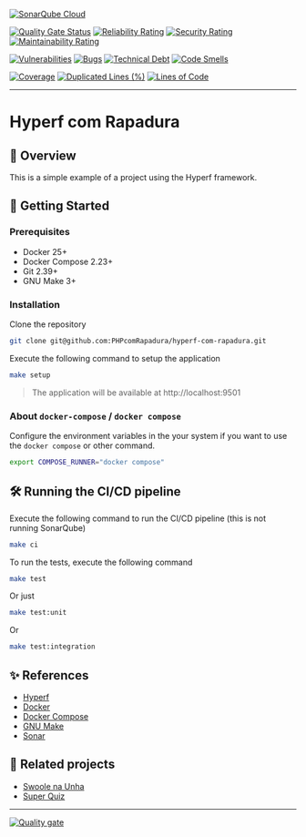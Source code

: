 [![SonarQube Cloud](https://sonarcloud.io/images/project_badges/sonarcloud-highlight.svg)](https://sonarcloud.io/summary/new_code?id=PHPcomRapadura_hyperf-com-rapadura)

[![Quality Gate Status](https://sonarcloud.io/api/project_badges/measure?project=PHPcomRapadura_hyperf-com-rapadura&metric=alert_status)](https://sonarcloud.io/summary/new_code?id=PHPcomRapadura_hyperf-com-rapadura)
[![Reliability Rating](https://sonarcloud.io/api/project_badges/measure?project=PHPcomRapadura_hyperf-com-rapadura&metric=reliability_rating)](https://sonarcloud.io/summary/new_code?id=PHPcomRapadura_hyperf-com-rapadura)
[![Security Rating](https://sonarcloud.io/api/project_badges/measure?project=PHPcomRapadura_hyperf-com-rapadura&metric=security_rating)](https://sonarcloud.io/summary/new_code?id=PHPcomRapadura_hyperf-com-rapadura)
[![Maintainability Rating](https://sonarcloud.io/api/project_badges/measure?project=PHPcomRapadura_hyperf-com-rapadura&metric=sqale_rating)](https://sonarcloud.io/summary/new_code?id=PHPcomRapadura_hyperf-com-rapadura)

[![Vulnerabilities](https://sonarcloud.io/api/project_badges/measure?project=PHPcomRapadura_hyperf-com-rapadura&metric=vulnerabilities)](https://sonarcloud.io/summary/new_code?id=PHPcomRapadura_hyperf-com-rapadura)
[![Bugs](https://sonarcloud.io/api/project_badges/measure?project=PHPcomRapadura_hyperf-com-rapadura&metric=bugs)](https://sonarcloud.io/summary/new_code?id=PHPcomRapadura_hyperf-com-rapadura)
[![Technical Debt](https://sonarcloud.io/api/project_badges/measure?project=PHPcomRapadura_hyperf-com-rapadura&metric=sqale_index)](https://sonarcloud.io/summary/new_code?id=PHPcomRapadura_hyperf-com-rapadura)
[![Code Smells](https://sonarcloud.io/api/project_badges/measure?project=PHPcomRapadura_hyperf-com-rapadura&metric=code_smells)](https://sonarcloud.io/summary/new_code?id=PHPcomRapadura_hyperf-com-rapadura)

[![Coverage](https://sonarcloud.io/api/project_badges/measure?project=PHPcomRapadura_hyperf-com-rapadura&metric=coverage)](https://sonarcloud.io/summary/new_code?id=PHPcomRapadura_hyperf-com-rapadura)
[![Duplicated Lines (%)](https://sonarcloud.io/api/project_badges/measure?project=PHPcomRapadura_hyperf-com-rapadura&metric=duplicated_lines_density)](https://sonarcloud.io/summary/new_code?id=PHPcomRapadura_hyperf-com-rapadura)
[![Lines of Code](https://sonarcloud.io/api/project_badges/measure?project=PHPcomRapadura_hyperf-com-rapadura&metric=ncloc)](https://sonarcloud.io/summary/new_code?id=PHPcomRapadura_hyperf-com-rapadura)

---

# Hyperf com Rapadura

## 🍿 Overview

This is a simple example of a project using the Hyperf framework.

## 🚀 Getting Started

### Prerequisites

- Docker 25+
- Docker Compose 2.23+
- Git 2.39+
- GNU Make 3+

### Installation

Clone the repository

```bash
git clone git@github.com:PHPcomRapadura/hyperf-com-rapadura.git
```

Execute the following command to setup the application

```bash
make setup
```

> The application will be available at http://localhost:9501

### About `docker-compose` / `docker compose`

Configure the environment variables in the your system if you want to use the `docker compose` or other command.

```bash
export COMPOSE_RUNNER="docker compose"
```

## 🛠️ Running the CI/CD pipeline

Execute the following command to run the CI/CD pipeline (this is not running SonarQube)

```bash
make ci
```

To run the tests, execute the following command

```bash
make test
```

Or just

```bash
make test:unit
```

Or

```bash
make test:integration
```

## ✨ References

- [Hyperf](https://hyperf.io/)
- [Docker](https://www.docker.com/)
- [Docker Compose](https://docs.docker.com/compose/)
- [GNU Make](https://www.gnu.org/software/make/)
- [Sonar](https://www.sonarcloud.io/)

## 👋 Related projects

- [Swoole na Unha](https://github.com/ricardominze/swoolebootstrap)
- [Super Quiz](https://github.com/PHPcomRapadura/quiz)

---

[![Quality gate](https://sonarcloud.io/api/project_badges/quality_gate?project=PHPcomRapadura_hyperf-com-rapadura)](https://sonarcloud.io/summary/new_code?id=PHPcomRapadura_hyperf-com-rapadura)
